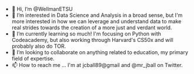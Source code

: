 - 👋 Hi, I’m @WellmanETSU
- 👀 I’m interested in Data Science and Analysis in a broad sense, but I'm more interested in how we can leverage and understand data to make real strides towards the creation of a more just and verdant world.
- 🌱 I’m currently learning so much! I'm focusing on Python with Codeacademy, but also working through Harvard's CS50x and will probably also do TOR.
- 💞️ I’m looking to collaborate on anything related to education, my primary field of expertise.
- 📫 How to reach me ... I'm at jcball89@gmail and @mr_jball on Twitter.

<!---
WellmanETSU/WellmanETSU is a ✨ special ✨ repository because its `README.md` (this file) appears on your GitHub profile.
You can click the Preview link to take a look at your changes.
--->
